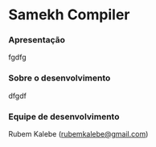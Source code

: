 # Samekh Compiler #

### Apresentação ###

fgdfg


### Sobre o desenvolvimento ###

dfgdf


### Equipe de desenvolvimento ###

Rubem Kalebe (rubemkalebe@gmail.com)
